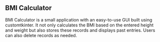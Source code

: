 ## BMI Calculator

BMI Calculator is a small application with an easy-to-use GUI built using customtkinter. It not only calculates the BMI based on the entered height and weight but also stores these records and displays past entries. Users can also delete records as needed.
